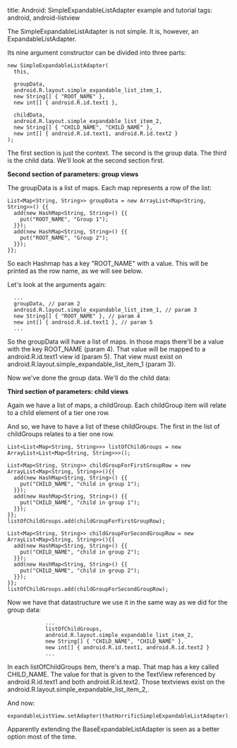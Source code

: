 title: Android: SimpleExpandableListAdapter example and tutorial
tags: android, android-listview

The SimpleExpandableListAdapter is not simple. It is, however, an ExpandableListAdapter. 

Its nine argument constructor can be divided into three parts:

    new SimpleExpandableListAdapter(
      this,
  
      groupData,
      android.R.layout.simple_expandable_list_item_1,
      new String[] { "ROOT_NAME" },
      new int[] { android.R.id.text1 },
  
      childData,
      android.R.layout.simple_expandable_list_item_2,
      new String[] { "CHILD_NAME", "CHILD_NAME" },
      new int[] { android.R.id.text1, android.R.id.text2 }
    );
    
The first section is just the context. The second is the group data. The third is the child data. We'll look at the second section first.

**Second section of parameters: group views**

The groupData is a list of maps. Each map represents a row of the list:

    List<Map<String, String>> groupData = new ArrayList<Map<String, String>>() {{
      add(new HashMap<String, String>() {{
      	put("ROOT_NAME", "Group 1");
      }});
      add(new HashMap<String, String>() {{
      	put("ROOT_NAME", "Group 2");
      }});
    }};
    
So each Hashmap has a key "ROOT_NAME" with a value. This will be printed as the row name, as we will see below.

Let's look at the arguments again: 

      ...
      groupData, // param 2
      android.R.layout.simple_expandable_list_item_1, // param 3
      new String[] { "ROOT_NAME" }, // param 4
      new int[] { android.R.id.text1 }, // param 5
      ...
      
So the groupData will have a list of maps. In those maps there'll be a value with the key ROOT_NAME (param 4). That value will be mapped to a android.R.id.text1 view id (param 5). That view must exist on android.R.layout.simple_expandable_list_item_1 (param 3).

Now we've done the group data. We'll do the child data:

**Third section of parameters: child views**

Again we have a list of maps, a childGroup. Each childGroup item will relate to a child element of a tier one row. 

And so, we have to have a list of these childGroups. The first in the list of childGroups relates to a tier one row.

    List<List<Map<String, String>>> listOfChildGroups = new ArrayList<List<Map<String, String>>>();
    
    List<Map<String, String>> childGroupForFirstGroupRow = new ArrayList<Map<String, String>>(){{
      add(new HashMap<String, String>() {{
      	put("CHILD_NAME", "child in group 1");
      }});
      add(new HashMap<String, String>() {{
      	put("CHILD_NAME", "child in group 1");
      }});
    }};
    listOfChildGroups.add(childGroupForFirstGroupRow);
    
    List<Map<String, String>> childGroupForSecondGroupRow = new ArrayList<Map<String, String>>(){{
      add(new HashMap<String, String>() {{
      	put("CHILD_NAME", "child in group 2");
      }});
      add(new HashMap<String, String>() {{
      	put("CHILD_NAME", "child in group 2");
      }});
    }};
    listOfChildGroups.add(childGroupForSecondGroupRow);
    
Now we have that datastructure we use it in the same way as we did for the group data:

                ...
                listOfChildGroups,
                android.R.layout.simple_expandable_list_item_2,
                new String[] { "CHILD_NAME", "CHILD_NAME" },
                new int[] { android.R.id.text1, android.R.id.text2 }
                ...
      
In each listOfChildGroups item, there's a map. That map has a key called CHILD_NAME. The value for that is given to the TextView referenced by android.R.id.text1 and both android.R.id.text2. Those textviews exist on the android.R.layout.simple_expandable_list_item_2,.

And now:

  	expandableListView.setAdapter(thatHorrificSimpleExpandableListAdapter);

Apparently extending the BaseExpandableListAdapter is seen as a better option most of the time.
